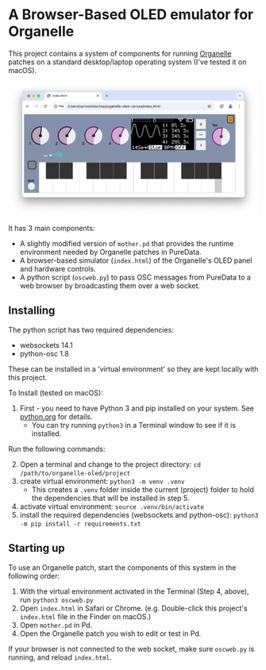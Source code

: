 # A Browser-Based OLED emulator for Organelle
This project contains a system of components for running [Organelle](https://www.critterandguitari.com/organelle) patches on a standard desktop/laptop operating system (I've tested it on macOS). 

![img](screenshot1.png)

It has 3 main components:

* A slightly modified version of `mother.pd` that provides the runtime environment needed by Organelle patches in PureData.
* A browser-based simulator (`index.html`) of the Organelle's OLED panel and hardware controls.
* A python script (`oscweb.py`) to pass OSC messages from PureData to a web browser by broadcasting them over a web socket.

## Installing

The python script has two required dependencies: 
* websockets 14.1
* python-osc 1.8

These can be installed in a 'virtual environment' so they are kept locally with this project.

To Install (tested on macOS):

1. First - you need to have Python 3 and pip installed on your system. See [python.org](https://python.org) for details.	
	* You can try running `python3` in a Terminal window to see if it is installed.

Run the following commands:

2. Open a terminal and change to the project directory: `cd /path/to/organelle-oled/project` 
3. create virtual environment: `python3 -m venv .venv`
	* This creates a `.venv` folder inside the current (project) folder to hold the dependencies that will be installed in step 5.
4. activate virtual environment: `source .venv/bin/activate`
5. install the required dependencies (websockets and python-osc): `python3 -m pip install -r requirements.txt`

## Starting up

To use an Organelle patch, start the components of this system in the following order:

1. With the virtual environment activated in the Terminal (Step 4, above), run `python3 oscweb.py`
2. Open `index.html` in Safari or Chrome. (e.g. Double-click this project's `index.html` file in the Finder on macOS.)
3. Open `mother.pd` in Pd.
4. Open the Organelle patch you wish to edit or test in Pd.

If your browser is not connected to the web socket, make sure `oscweb.py` is running, and reload `index.html`.
